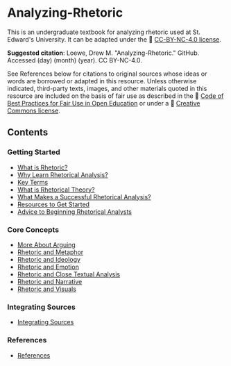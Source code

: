 # Analyzing-Rhetoric
This is an undergraduate textbook for analyzing rhetoric used at St. Edward's University. It can be adapted under the 🔗 [CC-BY-NC-4.0 license](https://creativecommons.org/licenses/by-nc/4.0/).

**Suggested citation**: Loewe, Drew M. "Analyzing-Rhetoric." GitHub. Accessed (day) (month) (year). CC BY-NC-4.0.

See References below for citations to original sources whose ideas or words are borrowed or adapted in this resource. Unless otherwise indicated, third-party texts, images, and other materials quoted in this resource are included on the basis of fair use as described in the 🔗 [Code of Best Practices for Fair Use in Open Education](https://cmsimpact.org/code/open-educational-resources/) or under a 🔗 [Creative Commons license](https://creativecommons.org/share-your-work/cclicenses/).

## Contents

### Getting Started
* [What is Rhetoric?](https://github.com/drewloewe/Analyzing-Rhetoric/blob/main/what-is-rhetoric.md)
* [Why Learn Rhetorical Analysis?](https://github.com/drewloewe/Analyzing-Rhetoric/blob/main/why-learn-rhetorical-analysis.md)
* [Key Terms](key-terms.md)
* [What is Rhetorical Theory?](https://github.com/drewloewe/Analyzing-Rhetoric/blob/main/rhetorical-theory.md)
* [What Makes a Successful Rhetorical Analysis?](successful-rhetorical-analysis.md)
* [Resources to Get Started](resources.md)
* [Advice to Beginning Rhetorical Analysts](advice-to-beginners.md)

### Core Concepts
* [More About Arguing](more-about-arguing.md)
* [Rhetoric and Metaphor](metaphor.md)
* [Rhetoric and Ideology](ideology.md)
* [Rhetoric and Emotion](emotion.md)
* [Rhetoric and Close Textual Analysis](close-textual-analysis.md)
* [Rhetoric and Narrative](narrative.md)
* [Rhetoric and Visuals](visuals.md)


### Integrating Sources
* [Integrating Sources](integrating-sources.md)

### References

* [References](references.md)
